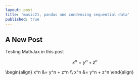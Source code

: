 ```yaml
---
layout: post
title: 'music21, pandas and condensing sequential data'
published: true
---
```

## A New Post

Testing MathJax in this post

$$ x^n = y^n + z^n $$

\begin{align}
x^n &= y^n + z^n \\\\
x^n &= y^n + z^n
\end{align}
